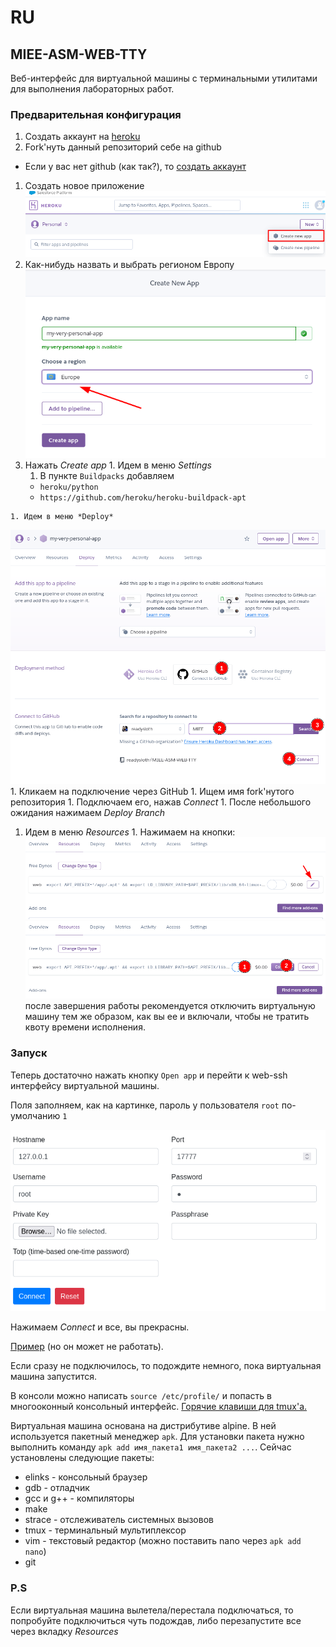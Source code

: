 # RU
## MIEE-ASM-WEB-TTY

Веб-интерфейс для виртуальной машины с терминальными утилитами для выполнения лабораторных работ.

### Предварительная конфигурация

1. Создать аккаунт на [heroku](https://www.heroku.com/)
1. Fork'нуть данный репозиторий себе на github
  + Если у вас нет github (как так?), то [создать аккаунт](https://github.com/)
1. Создать новое приложение ![Create new app](images/new_app.png)
  1. Как-нибудь назвать и выбрать регионом Европу ![new app setup](images/new_app_step_1.png)
  1. Нажать *Create app*
    1. Идем в меню *Settings*
      1. В пункте `Buildpacks` добавляем
        + `heroku/python` 
        + `https://github.com/heroku/heroku-buildpack-apt`

    1. Идем в меню *Deploy* 
   ![repo connection](images/repo_connect.png)
      1. Кликаем на подключение через GitHub
      1. Ищем имя fork'нутого репозитория
      1. Подключаем его, нажав *Connect*
      1. После небольшого ожидания нажимаем *Deploy Branch*
   1. Идем в меню *Resources*
    1. Нажимаем на кнопки: 
     ![edit](images/resources_edit.png)
     ![confirm](images/resources_confirm.png)
      после завершения работы рекомендуется отключить
      виртуальную машину тем же образом, как вы ее и включали,
      чтобы не тратить квоту времени исполнения.

### Запуск

Теперь достаточно нажать кнопку `Open app` и перейти к web-ssh интерфейсу виртуальной машины.

Поля заполняем, как на картинке, пароль у пользователя `root` по-умолчанию `1`

![wssh](images/wssh.png)

Нажимаем *Connect* и все, вы прекрасны.

[Пример](https://miee-asm-web-tty.herokuapp.com/) (но он может не работать).

Если сразу не подключилось, то подождите немного, пока виртуальная машина запустится.

В консоли можно написать `source /etc/profile/` и попасть в многооконный консольный интерфейс.
[Горячие клавиши для tmux'a.](https://github.com/dennyzhang/cheatsheet-tmux-A4)

Виртуальная машина основана на дистрибутиве alpine.
В ней используется пакетный менеджер `apk`.
Для установки пакета нужно выполнить команду `apk add имя_пакета1 имя_пакета2 ...`.
Сейчас установлены следующие пакеты:
 + elinks - консольный браузер
 + gdb - отладчик
 + gcc и g++ - компиляторы
 + make
 + strace - отслеживатель системных вызовов
 + tmux - терминальный мультиплексор
 + vim - текстовый редактор (можно поставить nano через `apk add nano`)
 + git


### P.S

Если виртуальная машина вылетела/перестала подключаться, то попробуйте подключиться чуть подождав, либо перезапустите все через вкладку *Resources*
